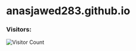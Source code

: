 # anasjawed283.github.io

<h3><b>Visitors:</b></h3>

![Visitor Count](https://profile-counter.glitch.me/{anasjawed283/anasjawed283.github.io}/count.svg)
